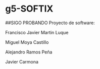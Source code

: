 # g5-SOFTIX
##SIGO PROBANDO
Proyecto de software:

Francisco Javier Martin Luque

Miguel Moya Castillo

Alejandro Ramos Peña

Javier Carmona 
